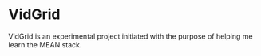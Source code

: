 VidGrid
=======

VidGrid is an experimental project initiated with the purpose of helping me learn the MEAN stack.
